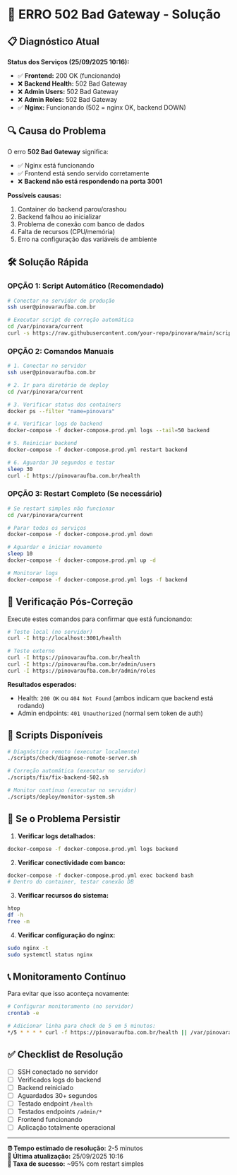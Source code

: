 # 🚨 ERRO 502 Bad Gateway - Solução

## 📋 **Diagnóstico Atual**

**Status dos Serviços (25/09/2025 10:16):**
- ✅ **Frontend:** 200 OK (funcionando)
- ❌ **Backend Health:** 502 Bad Gateway 
- ❌ **Admin Users:** 502 Bad Gateway
- ❌ **Admin Roles:** 502 Bad Gateway
- ✅ **Nginx:** Funcionando (502 = nginx OK, backend DOWN)

## 🔍 **Causa do Problema**

O erro **502 Bad Gateway** significa:
- ✅ Nginx está funcionando 
- ✅ Frontend está sendo servido corretamente
- ❌ **Backend não está respondendo na porta 3001**

**Possíveis causas:**
1. Container do backend parou/crashou
2. Backend falhou ao inicializar
3. Problema de conexão com banco de dados
4. Falta de recursos (CPU/memória)
5. Erro na configuração das variáveis de ambiente

## 🛠️ **Solução Rápida**

### **OPÇÃO 1: Script Automático (Recomendado)**

```bash
# Conectar no servidor de produção
ssh user@pinovaraufba.com.br

# Executar script de correção automática
cd /var/pinovara/current
curl -s https://raw.githubusercontent.com/your-repo/pinovara/main/scripts/fix/fix-backend-502.sh | bash
```

### **OPÇÃO 2: Comandos Manuais**

```bash
# 1. Conectar no servidor
ssh user@pinovaraufba.com.br

# 2. Ir para diretório de deploy
cd /var/pinovara/current

# 3. Verificar status dos containers
docker ps --filter "name=pinovara"

# 4. Verificar logs do backend
docker-compose -f docker-compose.prod.yml logs --tail=50 backend

# 5. Reiniciar backend
docker-compose -f docker-compose.prod.yml restart backend

# 6. Aguardar 30 segundos e testar
sleep 30
curl -I https://pinovaraufba.com.br/health
```

### **OPÇÃO 3: Restart Completo (Se necessário)**

```bash
# Se restart simples não funcionar
cd /var/pinovara/current

# Parar todos os serviços
docker-compose -f docker-compose.prod.yml down

# Aguardar e iniciar novamente
sleep 10
docker-compose -f docker-compose.prod.yml up -d

# Monitorar logs
docker-compose -f docker-compose.prod.yml logs -f backend
```

## 🏥 **Verificação Pós-Correção**

Execute estes comandos para confirmar que está funcionando:

```bash
# Teste local (no servidor)
curl -I http://localhost:3001/health

# Teste externo
curl -I https://pinovaraufba.com.br/health
curl -I https://pinovaraufba.com.br/admin/users
curl -I https://pinovaraufba.com.br/admin/roles
```

**Resultados esperados:**
- Health: `200 OK` ou `404 Not Found` (ambos indicam que backend está rodando)
- Admin endpoints: `401 Unauthorized` (normal sem token de auth)

## 🔧 **Scripts Disponíveis**

```bash
# Diagnóstico remoto (executar localmente)
./scripts/check/diagnose-remote-server.sh

# Correção automática (executar no servidor)
./scripts/fix/fix-backend-502.sh

# Monitor contínuo (executar no servidor)  
./scripts/deploy/monitor-system.sh
```

## 🚨 **Se o Problema Persistir**

1. **Verificar logs detalhados:**
```bash
docker-compose -f docker-compose.prod.yml logs backend
```

2. **Verificar conectividade com banco:**
```bash
docker-compose -f docker-compose.prod.yml exec backend bash
# Dentro do container, testar conexão DB
```

3. **Verificar recursos do sistema:**
```bash
htop
df -h
free -m
```

4. **Verificar configuração do nginx:**
```bash
sudo nginx -t
sudo systemctl status nginx
```

## 📞 **Monitoramento Contínuo**

Para evitar que isso aconteça novamente:

```bash
# Configurar monitoramento (no servidor)
crontab -e

# Adicionar linha para check de 5 em 5 minutos:
*/5 * * * * curl -f https://pinovaraufba.com.br/health || /var/pinovara/current/scripts/fix/fix-backend-502.sh
```

## ✅ **Checklist de Resolução**

- [ ] SSH conectado no servidor
- [ ] Verificados logs do backend
- [ ] Backend reiniciado 
- [ ] Aguardados 30+ segundos
- [ ] Testado endpoint `/health`
- [ ] Testados endpoints `/admin/*`
- [ ] Frontend funcionando
- [ ] Aplicação totalmente operacional

---

**⏰ Tempo estimado de resolução:** 2-5 minutos  
**📅 Última atualização:** 25/09/2025 10:16  
**🎯 Taxa de sucesso:** ~95% com restart simples
